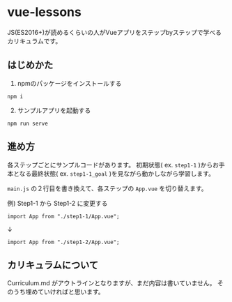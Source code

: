 # vue-lessons

JS(ES2016+)が読めるくらいの人がVueアプリをステップbyステップで学べるカリキュラムです。

## はじめかた

1. npmのパッケージをインストールする

```
npm i
```

2. サンプルアプリを起動する

```
npm run serve
```

## 進め方

各ステップごとにサンプルコードがあります。
初期状態( ex. `step1-1` )からお手本となる最終状態( ex. `step1-1_goal` )を見ながら動かしながら学習します。

`main.js` の２行目を書き換えて、各ステップの `App.vue` を切り替えます。

例) Step1-1 から Step1-2 に変更する
```
import App from "./step1-1/App.vue";
```

↓

```
import App from "./step1-2/App.vue";
```

## カリキュラムについて

Curriculum.md がアウトラインとなりますが、まだ内容は書いていません。
そのうち埋めていければと思います。

